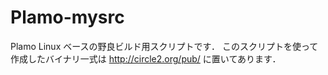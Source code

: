 # Plamo-mysrc

Plamo Linux ベースの野良ビルド用スクリプトです．
このスクリプトを使って作成したバイナリ一式は <http://circle2.org/pub/> に置いてあります．

